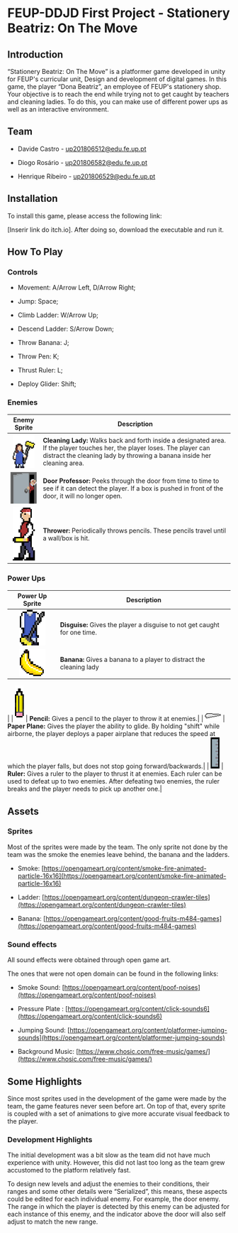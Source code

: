 # FEUP-DDJD First Project - Stationery Beatriz: On The Move



## Introduction

“Stationery Beatriz: On The Move” is a platformer game developed in unity for FEUP's curricular unit, Design and development of digital games. In this game, the player “Dona Beatriz”, an employee of FEUP's stationery shop. Your objective is to reach the end while trying not to get caught by teachers and cleaning ladies. To do this, you can make use of different power ups as well as an interactive environment.   

## Team

- Davide Castro - up201806512@edu.fe.up.pt

- Diogo Rosário - up201806582@edu.fe.up.pt

- Henrique Ribeiro - up201806529@edu.fe.up.pt

## Installation

To install this game, please access the following link:

[Inserir link do itch.io]. After doing so, download the executable and run it.

## How To Play

### Controls

- Movement: A/Arrow Left, D/Arrow Right;

- Jump: Space;

- Climb Ladder: W/Arrow Up;

- Descend Ladder: S/Arrow Down;

- Throw Banana: J;

- Throw Pen: K;

- Thrust Ruler: L;

- Deploy Glider: Shift;

### Enemies
|Enemy Sprite| Description|
|:---:|---|
|![Cleaning Lady Sprite](./images/cleaningLady.png)|**Cleaning Lady:** Walks back and forth inside a designated area. If the player touches her, the player loses. The player can distract the cleaning lady by throwing a banana inside her cleaning area.|
| ![Door Enemy Sprite](./images/doorProf.png)  | **Door Professor:** Peeks through the door from time to time to see if it can detect the player. If a box is pushed in front of the door, it will no longer open.|
| ![Pencil Thrower Sprite](./images/thrower.png)  | **Thrower:** Periodically throws pencils. These pencils travel until a wall/box is hit.| 
### Power Ups



| Power Up Sprite | Description   |
|:---:|---|
| ![Disguise Sprite](./images/disguise.png)  | **Disguise:** Gives the player a disguise to not get caught for one time.  |
| ![Banana Sprite](./images/banana.png)  | **Banana:** Gives a banana to a player to distract the cleaning lady
|
| ![Pencil Sprite](./images/pencil.png)  | **Pencil:** Gives a pencil to the player to throw it at enemies.| 
| ![Paper Plane Thrower Sprite](./images/paperPlane.png)  | **Paper Plane:** Gives the player the ability to glide. By holding "shift" while airborne, the player deploys a paper airplane that reduces the speed at which the player falls, but does not stop going forward/backwards.| 
| ![Ruler Sprite](./images/ruler.png)  | **Ruler:** Gives a ruler to the player to thrust it at enemies. Each ruler can be used to defeat up to two enemies. After defeating two enemies, the ruler breaks and the player needs to pick up another one.| 



## Assets

### Sprites

Most of the sprites were made by the team. The only sprite not done by the team was the smoke the enemies leave behind, the banana and the ladders.



- Smoke: [https://opengameart.org/content/smoke-fire-animated-particle-16x16](https://opengameart.org/content/smoke-fire-animated-particle-16x16)



- Ladder: [https://opengameart.org/content/dungeon-crawler-tiles](https://opengameart.org/content/dungeon-crawler-tiles)



- Banana: [https://opengameart.org/content/good-fruits-m484-games](https://opengameart.org/content/good-fruits-m484-games)

### Sound effects

All sound effects were obtained through open game art.

The ones that were not open domain can be found in the following links:

- Smoke Sound: [https://opengameart.org/content/poof-noises](https://opengameart.org/content/poof-noises)

- Pressure Plate : [https://opengameart.org/content/click-sounds6](https://opengameart.org/content/click-sounds6)

- Jumping Sound: [https://opengameart.org/content/platformer-jumping-sounds](https://opengameart.org/content/platformer-jumping-sounds)

- Background Music: [https://www.chosic.com/free-music/games/](https://www.chosic.com/free-music/games/)



## Some Highlights

Since most sprites used in the development of the game were made by the team, the game features never seen before art. On top of that, every sprite is coupled with a set of animations to give more accurate visual feedback to the player. 

### Development Highlights



The initial development was a bit slow as the team did not have much experience with unity. However, this did not last too long as the team grew accustomed to the platform relatively fast.

To design new levels and adjust the enemies to their conditions, their ranges and some other details were “Serialized”, this means, these aspects could be edited for each individual enemy. For example, the door enemy. The range in which the player is detected by this enemy can be adjusted for each instance of this enemy, and the indicator above the door will also self adjust to match the new range.